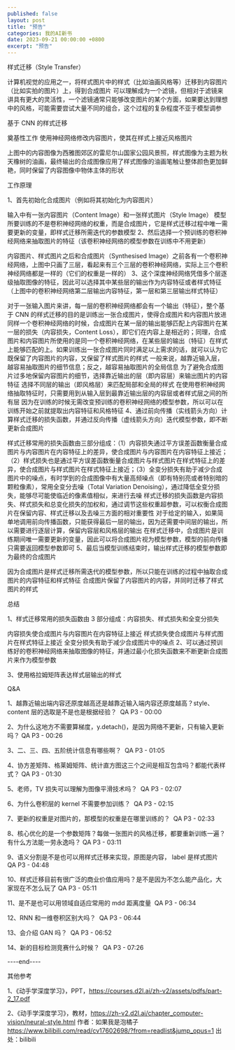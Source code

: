 ```yaml
---
published: false
layout: post
title: "预告"
categories: 我的AI新书
date: 2023-09-21 00:00:00 +0800
excerpt: "预告"
---
```



样式迁移（Style Transfer）



计算机视觉的应用之一，将样式图片中的样式（比如油画风格等）迁移到内容图片（比如实拍的图片）上，得到合成图片
可以理解成为一个滤镜，但相对于滤镜来讲具有更大的灵活性，一个滤镜通常只能够改变图片的某个方面，如果要达到理想中的风格，可能需要尝试大量不同的组合，这个过程的复杂程度不亚于模型调参


基于 CNN 的样式迁移



奠基性工作
使用神经网络修改内容图片，使其在样式上接近风格图片

上图中的内容图像为西雅图郊区的雷尼尔山国家公园风景照，样式图像为主题为秋天橡树的油画，最终输出的合成图像应用了样式图像的油画笔触让整体颜色更加鲜艳，同时保留了内容图像中物体主体的形状








工作原理




1、首先初始化合成图片（例如将其初始化为内容图片）

输入中有一张内容图片（Content Image）和一张样式图片（Style Image）
模型所要训练的不是卷积神经网络的权重，而是合成图片，它是样式迁移过程中唯一需要更新的变量，即样式迁移所需迭代的参数模型
2、然后选择一个预训练的卷积神经网络来抽取图片的特征（该卷积神经网络的模型参数在训练中不用更新）

内容图片、样式图片之后和合成图片（Synthesised Image）之前各有一个卷积神经网络，上图中只画了三层，看起来有三个三层的卷积神经网络，实际上三个卷积神经网络都是一样的（它们的权重是一样的）
3、这个深度神经网络凭借多个层逐级抽取图像的特征，因此可以选择其中某些层的输出作为内容特征或者样式特征（上图中的卷积神经网络第二层输出内容特征，第一层和第三层输出样式特征）

对于一张输入图片来讲，每一层的卷积神经网络都会有一个输出（特征），整个基于 CNN 的样式迁移的目的是训练出一张合成图片，使得合成图片和内容图片放进同样一个卷积神经网络的时候，合成图片在某一层的输出能够匹配上内容图片在某一层的损失（内容损失，Content Loss），即它们在内容上是相近的；同理，合成图片和内容图片所使用的是同一个卷积神经网络，在某些层的输出（特征）在样式上能够匹配的上。如果训练出一张合成图片同时满足以上需求的话，就可以认为它既保留了内容图片的内容，又保留了样式图片的样式
一般来说，越靠近输入层，越容易抽取图片的细节信息；反之，越容易抽取图片的全局信息
为了避免合成图片过多地保留内容图片的细节，选择靠近输出的层（即内容层）来输出图片的内容特征
选择不同层的输出（即风格层）来匹配局部和全局的样式
在使用卷积神经网络抽取特征时，只需要用到从输入层到最靠近输出层的内容层或者样式层之间的所有层
因为在训练的时候无需改变预训练的卷积神经网络的模型参数，所以可以在训练开始之前就提取出内容特征和风格特征
4、通过前向传播（实线箭头方向）计算样式迁移的损失函数，并通过反向传播（虚线箭头方向）迭代模型参数，即不断更新合成图片

样式迁移常用的损失函数由三部分组成：（1）内容损失通过平方误差函数衡量合成图片与内容图片在内容特征上的差异，使合成图片与内容图片在内容特征上接近；（2）样式损失也是通过平方误差函数衡量合成图片与样式图片在样式特征上的差异，使合成图片与样式图片在样式特征上接近；（3）全变分损失有助于减少合成图片中的噪点，有时学到的合成图像中有大量高频噪点（即有特别亮或者特别暗的颗粒像素），常用全变分去噪（Total Variation Denoising），通过降低全变分损失，能够尽可能使临近的像素值相似，来进行去噪
样式迁移的损失函数是内容损失、样式损失和总变化损失的加权和，通过调节这些权重超参数，可以权衡合成图片在保留内容、样式迁移以及去噪三方面的相对重要性
对于给定的输入，如果简单地调用前向传播函数，只能获得最后一层的输出，因为还需要中间层的输出，所以需要进行逐层计算，保留内容层和风格层的输出
在样式迁移中，合成图片是训练期间唯一需要更新的变量，因此可以将合成图片视为模型参数，模型的前向传播只需要返回模型参数即可
5、最后当模型训练结束时，输出样式迁移的模型参数即为最终的合成图片

因为合成图片是样式迁移所需迭代的模型参数，所以只能在训练的过程中抽取合成图片的内容特征和样式特征
合成图片保留了内容图片的内容，并同时迁移了样式图片的样式








总结



1、样式迁移常用的损失函数由 3 部分组成：内容损失、样式损失和全变分损失

内容损失使合成图片与内容图片在内容特征上接近
样式损失使合成图片与样式图片在样式特征上接近
全变分损失有助于减少合成图片中的噪点
2、可以通过预训练好的卷积神经网络来抽取图像的特征，并通过最小化损失函数来不断更新合成图片来作为模型参数

3、使用格拉姆矩阵表达样式层输出的样式









Q&A



1、越靠近输出端内容还原度越高还是越靠近输入端内容还原度越高？style、content 层的选取是不是也是根据经验？
﻿
QA P3 - 00:00
﻿


2、为什么这地方不需要算梯度，y.detach()，是因为网络不更新，只有输入更新吗？
﻿
QA P3 - 00:26
﻿



3、二、三、四、五阶统计信息有哪些啊？
﻿
QA P3 - 01:05
﻿


4、协方差矩阵、格莱姆矩阵、统计直方图这三个之间是相互包含吗？都能代表样式？
﻿
QA P3 - 01:30
﻿


5、老师，TV 损失可以理解为图像平滑技术吗？
﻿
QA P3 - 02:07
﻿


6、为什么卷积层的 kernel 不需要参加训练？
﻿
QA P3 - 02:15
﻿


7、更新的权重是对图片的，那模型的权重是在哪里训练的？
﻿
QA P3 - 02:33
﻿


8、核心优化的是一个参数矩阵？每做一张图片的风格迁移，都要重新训练一遍？有什么方法能一劳永逸吗？
﻿
QA P3 - 03:11
﻿


9、语义分割是不是也可以用样式迁移来实现，原图是内容， label 是样式图片
﻿
QA P3 - 04:48
﻿


10、样式迁移目前有很广泛的商业价值应用吗？是不是因为不怎么能产品化，大家现在不怎么玩了
﻿
QA P3 - 05:11
﻿


11、是不是也可以用领域自适应常用的 mdd 距离度量
﻿
QA P3 - 06:34
﻿


12、RNN 和一维卷积区别大吗？
﻿
QA P3 - 06:44
﻿


13、会介绍 GAN 吗？
﻿
QA P3 - 06:52
﻿


14、新的目标检测竞赛什么时候？
﻿
QA P3 - 07:26
﻿








----end----

其他参考

1、《动手学深度学习》，PPT，https://courses.d2l.ai/zh-v2/assets/pdfs/part-2_17.pdf

2、《动手学深度学习》，教材，https://zh-v2.d2l.ai/chapter_computer-vision/neural-style.html 作者：如果我是泡橘子 https://www.bilibili.com/read/cv17602698/?from=readlist&jump_opus=1 出处：bilibili
